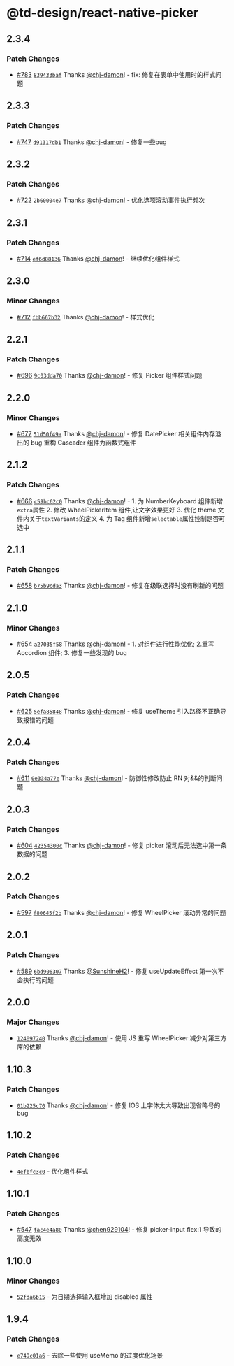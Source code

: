 # @td-design/react-native-picker

## 2.3.4

### Patch Changes

- [#783](https://github.com/thundersdata-frontend/td-design/pull/783) [`839433baf`](https://github.com/thundersdata-frontend/td-design/commit/839433bafc549c82067b308cff3dd29dfb616d76) Thanks [@chj-damon](https://github.com/chj-damon)! - fix: 修复在表单中使用时的样式问题

## 2.3.3

### Patch Changes

- [#747](https://github.com/thundersdata-frontend/td-design/pull/747) [`d91317db1`](https://github.com/thundersdata-frontend/td-design/commit/d91317db103dfe4ed8bd4531f5c170f3602b0429) Thanks [@chj-damon](https://github.com/chj-damon)! - 修复一些bug

## 2.3.2

### Patch Changes

- [#722](https://github.com/thundersdata-frontend/td-design/pull/722) [`2b60004e7`](https://github.com/thundersdata-frontend/td-design/commit/2b60004e7fabcef3b6ae7346ba203e3f5ad710d5) Thanks [@chj-damon](https://github.com/chj-damon)! - 优化选项滚动事件执行频次

## 2.3.1

### Patch Changes

- [#714](https://github.com/thundersdata-frontend/td-design/pull/714) [`ef6d88136`](https://github.com/thundersdata-frontend/td-design/commit/ef6d88136421ea13b19b11730f94b589047c5a8b) Thanks [@chj-damon](https://github.com/chj-damon)! - 继续优化组件样式

## 2.3.0

### Minor Changes

- [#712](https://github.com/thundersdata-frontend/td-design/pull/712) [`fbb667b32`](https://github.com/thundersdata-frontend/td-design/commit/fbb667b32019f5d0436ff2093ad52ffd0a95b641) Thanks [@chj-damon](https://github.com/chj-damon)! - 样式优化

## 2.2.1

### Patch Changes

- [#696](https://github.com/thundersdata-frontend/td-design/pull/696) [`9c03dda70`](https://github.com/thundersdata-frontend/td-design/commit/9c03dda70a896d25a22a1dabadff55721e17ce91) Thanks [@chj-damon](https://github.com/chj-damon)! - 修复 Picker 组件样式问题

## 2.2.0

### Minor Changes

- [#677](https://github.com/thundersdata-frontend/td-design/pull/677) [`51d50f49a`](https://github.com/thundersdata-frontend/td-design/commit/51d50f49a20d7068337b2f48df320e2a781b85f7) Thanks [@chj-damon](https://github.com/chj-damon)! - 修复 DatePicker 相关组件内存溢出的 bug 重构 Cascader 组件为函数式组件

## 2.1.2

### Patch Changes

- [#666](https://github.com/thundersdata-frontend/td-design/pull/666) [`c59bc62c0`](https://github.com/thundersdata-frontend/td-design/commit/c59bc62c0d387c14abf53f5da24f5a1ddf07e0ec) Thanks [@chj-damon](https://github.com/chj-damon)! - 1. 为 NumberKeyboard 组件新增`extra`属性 2. 修改 WheelPickerItem 组件,让文字效果更好 3. 优化 theme 文件内关于`textVariants`的定义 4. 为 Tag 组件新增`selectable`属性控制是否可选中

## 2.1.1

### Patch Changes

- [#658](https://github.com/thundersdata-frontend/td-design/pull/658) [`b75b9cda3`](https://github.com/thundersdata-frontend/td-design/commit/b75b9cda3642d6c8b75652a8d8feff51a09d4035) Thanks [@chj-damon](https://github.com/chj-damon)! - 修复在级联选择时没有刷新的问题

## 2.1.0

### Minor Changes

- [#654](https://github.com/thundersdata-frontend/td-design/pull/654) [`a27035f58`](https://github.com/thundersdata-frontend/td-design/commit/a27035f58266c625742c9d03171cedbb913ac199) Thanks [@chj-damon](https://github.com/chj-damon)! - 1. 对组件进行性能优化; 2.重写 Accordion 组件; 3. 修复一些发现的 bug

## 2.0.5

### Patch Changes

- [#625](https://github.com/thundersdata-frontend/td-design/pull/625) [`5efa85848`](https://github.com/thundersdata-frontend/td-design/commit/5efa858485f78542b293404baa504e11182830bb) Thanks [@chj-damon](https://github.com/chj-damon)! - 修复 useTheme 引入路径不正确导致报错的问题

## 2.0.4

### Patch Changes

- [#611](https://github.com/thundersdata-frontend/td-design/pull/611) [`0e334a77e`](https://github.com/thundersdata-frontend/td-design/commit/0e334a77e7cbf25a446f962e90d8645f5dfafa4b) Thanks [@chj-damon](https://github.com/chj-damon)! - 防御性修改防止 RN 对&&的判断问题

## 2.0.3

### Patch Changes

- [#604](https://github.com/thundersdata-frontend/td-design/pull/604) [`42354300c`](https://github.com/thundersdata-frontend/td-design/commit/42354300c885e04812a0d2f65ea0b59bac3be6f2) Thanks [@chj-damon](https://github.com/chj-damon)! - 修复 picker 滚动后无法选中第一条数据的问题

## 2.0.2

### Patch Changes

- [#597](https://github.com/thundersdata-frontend/td-design/pull/597) [`f80645f2b`](https://github.com/thundersdata-frontend/td-design/commit/f80645f2b22986770d5276e48bc4138c913d3702) Thanks [@chj-damon](https://github.com/chj-damon)! - 修复 WheelPicker 滚动异常的问题

## 2.0.1

### Patch Changes

- [#589](https://github.com/thundersdata-frontend/td-design/pull/589) [`6bd906307`](https://github.com/thundersdata-frontend/td-design/commit/6bd90630781c3769af64ab0983f8d050daca6c0c) Thanks [@SunshineH2](https://github.com/SunshineH2)! - 修复 useUpdateEffect 第一次不会执行的问题

## 2.0.0

### Major Changes

- [`124097240`](https://github.com/thundersdata-frontend/td-design/commit/1240972402c5a81da22aa618341eed07075ee17e) Thanks [@chj-damon](https://github.com/chj-damon)! - 使用 JS 重写 WheelPicker 减少对第三方库的依赖

## 1.10.3

### Patch Changes

- [`01b225c70`](https://github.com/thundersdata-frontend/td-design/commit/01b225c704528343f5e3720010f4f83e661f0d6a) Thanks [@chj-damon](https://github.com/chj-damon)! - 修复 IOS 上字体太大导致出现省略号的 bug

## 1.10.2

### Patch Changes

- [`4efbfc3c0`](https://github.com/thundersdata-frontend/td-design/commit/4efbfc3c0584e02326258ee01d62627c5f34525b) - 优化组件样式

## 1.10.1

### Patch Changes

- [#547](https://github.com/thundersdata-frontend/td-design/pull/547) [`fac4e4a80`](https://github.com/thundersdata-frontend/td-design/commit/fac4e4a8046925f7f8a4fc0019387f4adb164959) Thanks [@chen929104](https://github.com/chen929104)! - 修复 picker-input flex:1 导致的高度无效

## 1.10.0

### Minor Changes

- [`52fda6b15`](https://github.com/thundersdata-frontend/td-design/commit/52fda6b158960e1c4152f06b711c95438052afc1) - 为日期选择输入框增加 disabled 属性

## 1.9.4

### Patch Changes

- [`e749c01a6`](https://github.com/thundersdata-frontend/td-design/commit/e749c01a6daa53c1171104b30b720dc3625ce1f9) - 去除一些使用 useMemo 的过度优化场景
